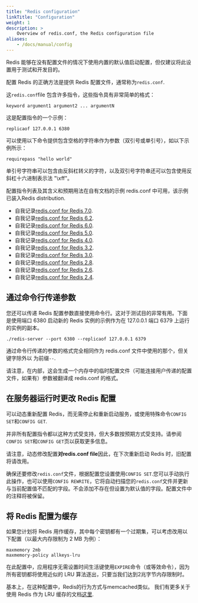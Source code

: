 ```yaml
---
title: "Redis configuration"
linkTitle: "Configuration"
weight: 1
description: >
    Overview of redis.conf, the Redis configuration file
aliases:
    - /docs/manual/config
---
```



Redis 能够在没有配置文件的情况下使用内置的默认值启动配置，但仅建议将此设置用于测试和开发目的。

配置 Redis 的正确方法是提供 Redis 配置文件，通常称为`redis.conf`.

这`redis.conf`file 包含许多指令，这些指令具有非常简单的格式：

    keyword argument1 argument2 ... argumentN

这是配置指令的一个示例：

    replicaof 127.0.0.1 6380

可以使用以下命令提供包含空格的字符串作为参数（双引号或单引号），如以下示例所示：

    requirepass "hello world"

单引号字符串可以包含由反斜杠转义的字符，以及双引号字符串还可以包含使用反斜杠十六进制表示法 "\xff"。

配置指令列表及其含义和预期用法在自有文档的示例 redis.conf 中可用，该示例已装入Redis distribution.

*   自我记录[redis.conf for Redis 7.0](https://raw.githubusercontent.com/redis/redis/7.0/redis.conf).
*   自我记录[redis.conf for Redis 6.2](https://raw.githubusercontent.com/redis/redis/6.2/redis.conf).
*   自我记录[redis.conf for Redis 6.0](https://raw.githubusercontent.com/redis/redis/6.0/redis.conf).
*   自我记录[redis.conf for Redis 5.0](https://raw.githubusercontent.com/redis/redis/5.0/redis.conf).
*   自我记录[redis.conf for Redis 4.0](https://raw.githubusercontent.com/redis/redis/4.0/redis.conf).
*   自我记录[redis.conf for Redis 3.2](https://raw.githubusercontent.com/redis/redis/3.2/redis.conf).
*   自我记录[redis.conf for Redis 3.0](https://raw.githubusercontent.com/redis/redis/3.0/redis.conf).
*   自我记录[redis.conf for Redis 2.8](https://raw.githubusercontent.com/redis/redis/2.8/redis.conf).
*   自我记录[redis.conf for Redis 2.6](https://raw.githubusercontent.com/redis/redis/2.6/redis.conf).
*   自我记录[redis.conf for Redis 2.4](https://raw.githubusercontent.com/redis/redis/2.4/redis.conf).

## 通过命令行传递参数

您还可以传递 Redis 配置参数直接使用命令行。这对于测试目的非常有用。下面是使用端口 6380 启动新的 Redis 实例的示例作为在 127.0.0.1 端口 6379 上运行的实例的副本。

    ./redis-server --port 6380 --replicaof 127.0.0.1 6379

通过命令行传递的参数的格式完全相同作为 redis.conf 文件中使用的那个，但关键字除外以 为前缀`--`.

请注意，在内部，这会生成一个内存中的临时配置文件（可能连接用户传递的配置文件，如果有）参数被翻译成 redis.conf 的格式。

## 在服务器运行时更改 Redis 配置

可以动态重新配置 Redis，而无需停止和重新启动服务，或使用特殊命令`CONFIG SET`和`CONFIG GET`.

并非所有配置指令都以这种方式受支持，但大多数按预期方式受支持。请参阅`CONFIG SET`和`CONFIG GET`页以获取更多信息。

请注意，动态修改配置**对redis.conf file**因此，在下次重新启动 Redis 时，旧配置将请改用。

确保还要修改`redis.conf`文件，根据配置您设置使用`CONFIG SET`.您可以手动执行此操作，也可以使用`CONFIG REWRITE`，它将自动扫描您的`redis.conf`文件并更新与当前配置值不匹配的字段。不会添加不存在但设置为默认值的字段。配置文件中的注释将被保留。

## 将 Redis 配置为缓存

如果您计划将 Redis 用作缓存，其中每个密钥都有一个过期集，可以考虑改用以下配置（以最大内存限制为 2 MB 为例）：

    maxmemory 2mb
    maxmemory-policy allkeys-lru

在此配置中，应用程序无需设置时间生活键使用`EXPIRE`命令（或等效命令），因为所有密钥都将使用近似的 LRU 算法逐出，只要当我们达到2兆字节内存限制时。

基本上，在这种配置中，Redis的行为方式与memcached类似。
我们有更多关于使用 Redis 作为 LRU 缓存的文档[这里](/topics/lru-cache).
